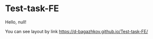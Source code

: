 # Test-task-FE
Hello, null!

You can see layout by link https://d-bagazhkov.github.io/Test-task-FE/
